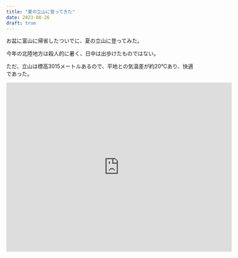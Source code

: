 ```yaml
---
title: "夏の立山に登ってきた"
date: 2023-08-26
draft: true
---
```


お盆に富山に帰省したついでに、夏の立山に登ってみた。


今年の北陸地方は殺人的に暑く、日中は出歩けたものではない。

ただ、立山は標高3015メートルあるので、平地との気温差が約20℃あり、快適であった。

<iframe src="https://www.google.com/maps/embed?pb=!1m18!1m12!1m3!1d3129.392367932251!2d137.59817637332523!3d36.576269531178276!2m3!1f0!2f0!3f0!3m2!1i1024!2i768!4f13.1!3m3!1m2!1s0x5ff7e7dadf4b668b%3A0xcd43adda5e45fea!2z56uL5bGx5a6k5aCC5bmz!5e0!3m2!1sja!2sjp!4v1693044205020!5m2!1sja!2sjp" width="600" height="450" style="border:0;" allowfullscreen="" loading="lazy" referrerpolicy="no-referrer-when-downgrade"></iframe>
